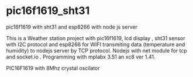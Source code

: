 # pic16f1619_sht31
pic16f1619 with sht31 and esp8266 with node js server

This is a Weather station project with pic16f1619, lcd display , sht31 sensor with I2C protocol and esp8266 for WIFI transmiting 
data (temperature and humidity) to nodejs server by TCP protocol. Nodejs with net module for tcp and socket.io .
Programming with mplabx 3.51 an xc8 ver 1.41.

PIC16F1619 with 8Mhz crystal oscilator
